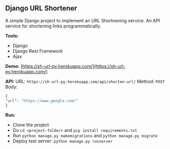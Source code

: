 ## Django URL Shortener
A simple Django project to implement an URL Shortnening service.
An API service for shortening links programmatically.

**Tools:**

 - Django
 - Django Rest Framework
 - Ajax

**Demo:** [https://sh-url-py.herokuapp.com/](https://sh-url-py.herokuapp.com/)

**API:**
URL: `https://sh-url-py.herokuapp.com/api/shorten-url/`
Method: `POST`
Body:

```json
{
"url": "https://www.google.com/"
}
```

**Run:**

 - Clone the project
 - Do `cd <project-folder>` and `pip install requirements.txt` 
 - Run `python manage.py makemigrations` and `python manage.py migrate`
 - Deploy test server: `python manage.py runserver` 
